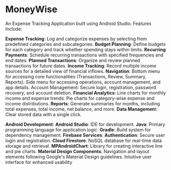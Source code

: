 # MoneyWise
An Expense Tracking Application built using Android Studio. 
Features Include:

**Expense Tracking**: Log and categorize expenses by selecting from predefined categories and subcategories.
**Budget Planning**: Define budgets for each category and track whether spending stays within limits.
**Recurring Payments**: Schedule recurring transactions with specified frequencies and end dates.
**Planned Transactions**: Organize and review planned transactions for future dates.
**Income Tracking**: Record multiple income sources for a detailed view of financial inflows.
**Navigation**:
Bottom menu for accessing core functionalities (Transactions, Review, Summary, Reports).
Side menu for accessing operations, account management, and app details.
Account Management: Secure login, registration, password recovery, and account deletion.
**Financial Analytics**:
Line charts for monthly income and expense trends.
Pie charts for category-wise expense and income distributions.
**Reports**: Generate summaries for months, including total expenses, total income, net balance, and more.
**Data Managemen**t: Clear stored data with a single click.


**Android Development**:
**Android Studio**: IDE for development.
**Java**: Primary programming language for application logic.
**Gradle**: Build system for dependency management.
**Firebase Services**:
**Authentication**: Secure user login and registration.
**Cloud Firestore**: NoSQL database for real-time data storage and retrieval.
**MPAndroidChart**: Library for creating interactive line and pie charts.
**Material Design Components**:
Navigation and layout elements following Google's Material Design guidelines.
Intuitive user interface for enhanced usability
